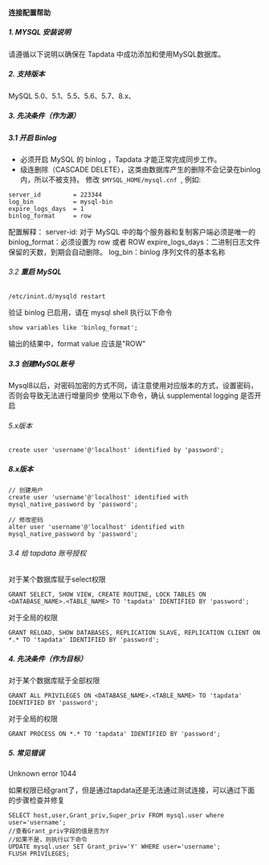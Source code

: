 #### **连接配置帮助**

##### **1. MYSQL 安装说明**

请遵循以下说明以确保在 Tapdata 中成功添加和使用MySQL数据库。

##### 2. 支持版本
MySQL 5.0、5.1、5.5、5.6、5.7、8.x、

##### 3. **先决条件（作为源）**
##### 3.1 **开启 Binlog**
- 必须开启 MySQL 的 binlog ，Tapdata 才能正常完成同步工作。
- 级连删除（CASCADE DELETE），这类由数据库产生的删除不会记录在binlog内，所以不被支持。
修改 `$MYSQL_HOME/mysql.cnf `, 例如:

```
server_id         = 223344
log_bin           = mysql-bin
expire_logs_days  = 1
binlog_format     = row
```
配置解释：
server-id: 对于 MySQL 中的每个服务器和复制客户端必须是唯一的
binlog_format：必须设置为 row 或者 ROW
expire_logs_days：二进制日志文件保留的天数，到期会自动删除。
log_bin：binlog 序列文件的基本名称

###### 3.2 **重启 MySQL**

```
/etc/inint.d/mysqld restart
```
验证 binlog 已启用，请在 mysql shell 执行以下命令
```
show variables like 'binlog_format';
```
输出的结果中，format value 应该是"ROW"

##### 3.3 创建MySQL账号
Mysql8以后，对密码加密的方式不同，请注意使用对应版本的方式，设置密码，否则会导致无法进行增量同步
使用以下命令，确认 supplemental logging 是否开启
###### 5.x版本
```
create user 'username'@'localhost' identified by 'password';
```
##### 8.x版本
```
// 创建用户
create user 'username'@'localhost' identified with mysql_native_password by 'password';

// 修改密码
alter user 'username'@'localhost' identified with mysql_native_password by 'password';

```

###### 3.4 给 tapdata 账号授权
对于某个数据库赋于select权限
```
GRANT SELECT, SHOW VIEW, CREATE ROUTINE, LOCK TABLES ON <DATABASE_NAME>.<TABLE_NAME> TO 'tapdata' IDENTIFIED BY 'password';
```
对于全局的权限
```
GRANT RELOAD, SHOW DATABASES, REPLICATION SLAVE, REPLICATION CLIENT ON *.* TO 'tapdata' IDENTIFIED BY 'password';
```
#####  4. **先决条件（作为目标）**
对于某个数据库赋于全部权限
```
GRANT ALL PRIVILEGES ON <DATABASE_NAME>.<TABLE_NAME> TO 'tapdata' IDENTIFIED BY 'password';
```
对于全局的权限
```
GRANT PROCESS ON *.* TO 'tapdata' IDENTIFIED BY 'password';
```
#####  5. 常见错误

Unknown error 1044

如果权限已经grant了，但是通过tapdata还是无法通过测试连接，可以通过下面的步骤检查并修复
```
SELECT host,user,Grant_priv,Super_priv FROM mysql.user where user='username';
//查看Grant_priv字段的值是否为Y
//如果不是，则执行以下命令
UPDATE mysql.user SET Grant_priv='Y' WHERE user='username';
FLUSH PRIVILEGES;
```
